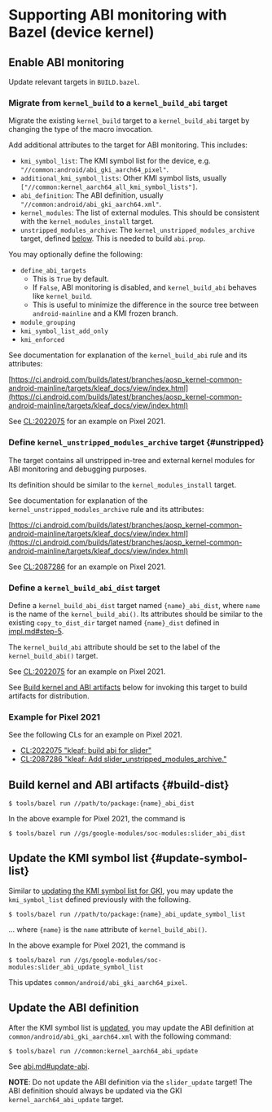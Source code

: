 # Supporting ABI monitoring with Bazel (device kernel)

## Enable ABI monitoring

Update relevant targets in `BUILD.bazel`.

### Migrate from `kernel_build` to a `kernel_build_abi` target

Migrate the existing `kernel_build` target to a `kernel_build_abi` target by
changing the type of the macro invocation.

Add additional attributes to the target for ABI monitoring. This includes:

- `kmi_symbol_list`: The KMI symbol list for the device, e.g.
  `"//common:android/abi_gki_aarch64_pixel"`.
- `additional_kmi_symbol_lists`: Other KMI symbol lists, usually
  `["//common:kernel_aarch64_all_kmi_symbol_lists"]`.
- `abi_definition`: The ABI definition, usually
  `"//common:android/abi_gki_aarch64.xml"`.
- `kernel_modules`: The list of external modules. This should be consistent with
  the `kernel_modules_install` target.
- `unstripped_modules_archive`: The `kernel_unstripped_modules_archive` target,
  defined [below](#unstripped). This is needed to build `abi.prop`.

You may optionally define the following:

- `define_abi_targets`
    - This is `True` by default.
    - If `False`, ABI monitoring is disabled, and `kernel_build_abi` behaves
      like `kernel_build`.
    - This is useful to minimize the difference in the source tree between
      `android-mainline` and a KMI frozen branch.
- `module_grouping`
- `kmi_symbol_list_add_only`
- `kmi_enforced`

See documentation for explanation of the `kernel_build_abi` rule and its
attributes:

[https://ci.android.com/builds/latest/branches/aosp_kernel-common-android-mainline/targets/kleaf_docs/view/index.html](https://ci.android.com/builds/latest/branches/aosp_kernel-common-android-mainline/targets/kleaf_docs/view/index.html)

See [CL:2022075](https://r.android.com/2022075) for an example on Pixel 2021.

### Define `kernel_unstripped_modules_archive` target {#unstripped}

The target contains all unstripped in-tree and external kernel modules for ABI
monitoring and debugging purposes.

Its definition should be similar to the `kernel_modules_install` target.

See documentation for explanation of the `kernel_unstripped_modules_archive`
rule and its attributes:

[https://ci.android.com/builds/latest/branches/aosp_kernel-common-android-mainline/targets/kleaf_docs/view/index.html](https://ci.android.com/builds/latest/branches/aosp_kernel-common-android-mainline/targets/kleaf_docs/view/index.html)

See [CL:2087286](https://r.android.com/2087286) for an example on Pixel 2021.

### Define a `kernel_build_abi_dist` target

Define a `kernel_build_abi_dist` target named `{name}_abi_dist`, where `name`
is the name of the `kernel_build_abi()`. Its attributes should be similar to the
existing `copy_to_dist_dir` target named `{name}_dist` defined
in [impl.md#step-5](impl.md#step-5).

The `kernel_build_abi` attribute should be set to the label of the
`kernel_build_abi()` target.

See [CL:2022075](https://r.android.com/2022075) for an example on Pixel 2021.

See [Build kernel and ABI artifacts](#build-dist) below for invoking this target
to build artifacts for distribution.

### Example for Pixel 2021

See the following CLs for an example on Pixel 2021.

- [CL:2022075 "kleaf: build abi for slider"](https://r.android.com/2022075)
- [CL:2087286 "kleaf: Add slider_unstripped_modules_archive."](https://r.android.com/2087286)

## Build kernel and ABI artifacts {#build-dist}

```shell
$ tools/bazel run //path/to/package:{name}_abi_dist
```

In the above example for Pixel 2021, the command is

```shell
$ tools/bazel run //gs/google-modules/soc-modules:slider_abi_dist
```

## Update the KMI symbol list {#update-symbol-list}

Similar to [updating the KMI symbol list for GKI](abi.md#update-symbol-list),
you may update the `kmi_symbol_list` defined previously with the following.

```shell
$ tools/bazel run //path/to/package:{name}_abi_update_symbol_list
```

... where `{name}` is the `name` attribute of `kernel_build_abi()`.

In the above example for Pixel 2021, the command is

```shell
$ tools/bazel run //gs/google-modules/soc-modules:slider_abi_update_symbol_list
```

This updates `common/android/abi_gki_aarch64_pixel`.

## Update the ABI definition

After the KMI symbol list is [updated](#update-symbol-list), you may update the
ABI definition at `common/android/abi_gki_aarch64.xml` with the following
command:

```shell
$ tools/bazel run //common:kernel_aarch64_abi_update
```

See [abi.md#update-abi](abi.md#update-abi).

**NOTE**: Do not update the ABI definition via the `slider_update` target! The
ABI definition should always be updated via the GKI `kernel_aarch64_abi_update`
target.

